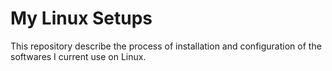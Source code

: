 # My Linux Setups

This repository describe the process of installation and configuration of the softwares I current use on Linux.